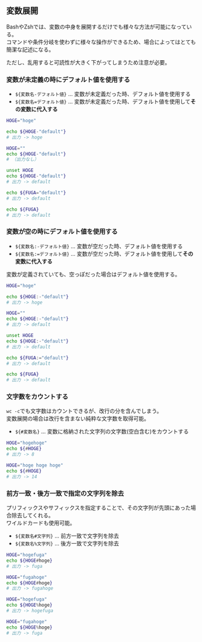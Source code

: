 ## 変数展開
BashやZshでは、変数の中身を展開するだけでも様々な方法が可能になっている。  
コマンドや条件分岐を使わずに様々な操作ができるため、場合によってはとても簡潔な記述になる。

ただし、乱用すると可読性が大きく下がってしまうため注意が必要。

### 変数が未定義の時にデフォルト値を使用する
* `${変数名-デフォルト値}` ... 変数が未定義だった時、デフォルト値を使用する
* `${変数名=デフォルト値}` ... 変数が未定義だった時、デフォルト値を使用して**その変数に代入する**

```bash
HOGE="hoge"

echo ${HOGE-"default"}
# 出力 -> hoge

HOGE=""
echo ${HOGE-"default"}
# （出力なし）

unset HOGE
echo ${HOGE-"default"}
# 出力 -> default

echo ${FUGA="default"}
# 出力 -> default

echo ${FUGA}
# 出力 -> default
```

### 変数が空の時にデフォルト値を使用する
* `${変数名:-デフォルト値}` ... 変数が空だった時、デフォルト値を使用する
* `${変数名:=デフォルト値}` ... 変数が空だった時、デフォルト値を使用して**その変数に代入する**

変数が定義されていても、空っぽだった場合はデフォルト値を使用する。

```bash
HOGE="hoge"

echo ${HOGE:-"default"}
# 出力 -> hoge

HOGE=""
echo ${HOGE:-"default"}
# 出力 -> default

unset HOGE
echo ${HOGE:-"default"}
# 出力 -> default

echo ${FUGA:="default"}
# 出力 -> default

echo ${FUGA}
# 出力 -> default
```

### 文字数をカウントする
`wc -c`でも文字数はカウントできるが、改行の分を含んでしまう。  
変数展開の場合は改行を含まない純粋な文字数を取得可能。

* `${#変数名}` ... 変数に格納された文字列の文字数(空白含む)をカウントする

```bash
HOGE="hogehoge"
echo ${#HOGE}
# 出力 -> 8

HOGE="hoge hoge hoge"
echo ${#HOGE}
# 出力 -> 14
```

### 前方一致・後方一致で指定の文字列を除去
プリフィックスやサフィックスを指定することで、その文字列が先頭にあった場合除去してくれる。  
ワイルドカードも使用可能。

* `${変数名#文字列}` ... 前方一致で文字列を除去
* `${変数名%文字列}` ... 後方一致で文字列を除去

```bash
HOGE="hogefuga"
echo ${HOGE#hoge}
# 出力 -> fuga

HOGE="fugahoge"
echo ${HOGE#hoge}
# 出力 -> fugahoge

HOGE="hogefuga"
echo ${HOGE%hoge}
# 出力 -> hogefuga

HOGE="fugahoge"
echo ${HOGE%hoge}
# 出力 -> fuga
```